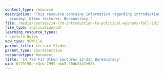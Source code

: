 ```yaml
---
content_type: resource
description: 'This resource contains information regarding introduction to political
  economy: Olken lectures: Bureaucracy.'
file: /media/courses/14-770-introduction-to-political-economy-fall-2017/6f79f90ee4eb2999ebb570db8347e953_MIT14_770F17_lec22_23.pdf
file_type: application/pdf
learning_resource_types:
- Lecture Notes
ocw_type: OCWFile
parent_title: Lecture Slides
parent_type: CourseSection
resourcetype: Document
title: '14.770 F17 Olken Lectures 22-23: Bureaucracy'
uid: 6f79f90e-e4eb-2999-ebb5-70db8347e953
---
```


